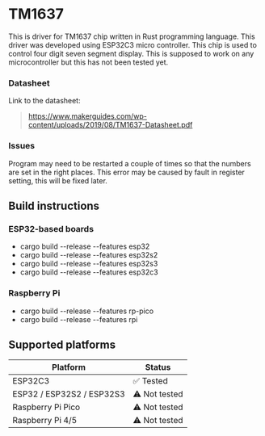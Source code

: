 
# TM1637
This is driver for TM1637 chip written in Rust programming language. This driver was developed using ESP32C3 micro controller. This chip is used to control four digit seven segment display. This is supposed to work on any microcontroller but this has not been tested yet.

### Datasheet
Link to the datasheet:
> https://www.makerguides.com/wp-content/uploads/2019/08/TM1637-Datasheet.pdf

### Issues
Program may need to be restarted a couple of times so that the numbers are set in the right places. This error may be caused by fault in register setting, this will be fixed later.

## Build instructions

### ESP32-based boards
- cargo build --release --features esp32
- cargo build --release --features esp32s2
- cargo build --release --features esp32s3
- cargo build --release --features esp32c3

### Raspberry Pi
- cargo build --release --features rp-pico  
- cargo build --release --features rpi 

## Supported platforms

| Platform           | Status      |  
|--------------------|------------|  
| ESP32C3           | ✅ Tested  |  
| ESP32 / ESP32S2 / ESP32S3 | ⚠ Not tested |  
| Raspberry Pi Pico | ⚠ Not tested |  
| Raspberry Pi 4/5  | ⚠ Not tested |
